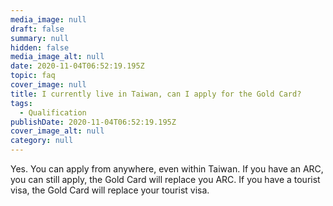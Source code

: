 ```yaml
---
media_image: null
draft: false
summary: null
hidden: false
media_image_alt: null
date: 2020-11-04T06:52:19.195Z
topic: faq
cover_image: null
title: I currently live in Taiwan, can I apply for the Gold Card?
tags:
  - Qualification
publishDate: 2020-11-04T06:52:19.195Z
cover_image_alt: null
category: null
---
```


Yes. You can apply from anywhere, even within Taiwan. If you have an ARC, you can still apply, the Gold Card will replace you ARC. If you have a tourist visa, the Gold Card will replace your tourist visa.
